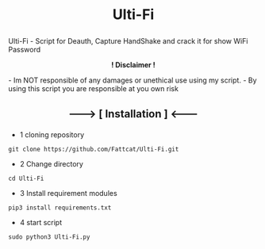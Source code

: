 # <p align="center"><b>Ulti-Fi</b></p>

Ulti-Fi - Script for Deauth, Capture HandShake and crack it for show WiFi Password

<p align="center"><b>! Disclaimer !</b></p>
- Im NOT responsible of any damages or unethical use using my script.
- By using this script you are responsible at you own risk

## <p align="center"><b>---> [ Installation ] <---</b></p>
- 1 cloning repository
```
git clone https://github.com/Fattcat/Ulti-Fi.git
```
- 2 Change directory
```
cd Ulti-Fi
```
- 3 Install requirement modules
```
pip3 install requirements.txt
```
- 4 start script
```
sudo python3 Ulti-Fi.py
```
